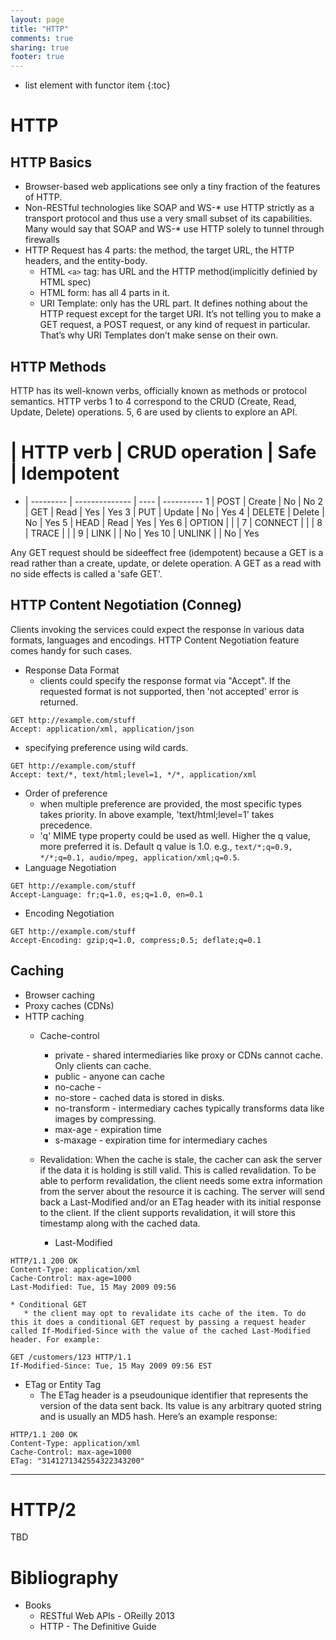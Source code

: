 ```yaml
---
layout: page
title: "HTTP"
comments: true
sharing: true
footer: true
---
```


* list element with functor item
{:toc}

# HTTP

## HTTP Basics
* Browser-based web applications see only a tiny fraction of the features of HTTP. 
* Non-RESTful technologies like SOAP and WS-* use HTTP strictly as a transport protocol and thus use a very small subset of its capabilities. Many would say that SOAP and WS-* use HTTP solely to tunnel through firewalls
* HTTP Request has 4 parts:  the method, the target URL, the HTTP headers, and the entity-body.
  * HTML `<a>` tag: has URL and the HTTP method(implicitly definied by HTML spec)
  * HTML form: has all 4 parts in it.
  * URI Template: only has the URL part. It defines nothing about the HTTP request except for the target URI. It’s not telling you to make a GET request,   a POST request, or any kind of request in particular. That’s why URI Templates   don’t make sense on their own.

## HTTP Methods

HTTP has its well-known verbs, officially known as methods or protocol semantics. HTTP verbs 1 to 4 correspond to the CRUD (Create, Read, Update, Delete) operations. 5, 6 are used by clients to explore an API. 

 #  | HTTP verb  | CRUD operation  | Safe  | Idempotent
 -  | ---------  | --------------  | ----  | ----------
 1  | POST       | Create          | No    | No
 2  | GET        | Read            | Yes   | Yes
 3  | PUT        | Update          | No    | Yes
 4  | DELETE     | Delete          | No    | Yes
 5  | HEAD       | Read            | Yes   | Yes
 6  | OPTION     |                 |       | 
 7  | CONNECT    |                 |       | 
 8  | TRACE      |                 |       | 
 9  | LINK       |                 | No    | Yes
 10 | UNLINK     |                 | No    | Yes
 
 Any GET request should be sideeffect free (idempotent) because a GET is a read rather than a create, update, or delete operation. A GET as a read with no side effects is called a 'safe GET'.

## HTTP Content Negotiation (Conneg)

Clients invoking the services could expect the response in various data formats, languages and encodings. HTTP Content Negotiation feature comes handy for such cases.

* Response Data Format
  * clients could specify the response format via "Accept". If the requested format is not supported, then 'not accepted' error is returned. 

```http
GET http://example.com/stuff
Accept: application/xml, application/json
```

  * specifying preference using wild cards. 

```http
GET http://example.com/stuff
Accept: text/*, text/html;level=1, */*, application/xml
```

  * Order of preference
    * when multiple preference are provided, the most specific types takes priority. In above example, 'text/html;level=1' takes precedence.
    * 'q' MIME type property could be used as well. Higher the q value, more preferred it is. Default q value is 1.0. e.g., `text/*;q=0.9, */*;q=0.1, audio/mpeg, application/xml;q=0.5`. 
* Language Negotiation

```http
GET http://example.com/stuff
Accept-Language: fr;q=1.0, es;q=1.0, en=0.1
```

* Encoding Negotiation

```http
GET http://example.com/stuff
Accept-Encoding: gzip;q=1.0, compress;0.5; deflate;q=0.1
```

## Caching

* Browser caching
* Proxy caches (CDNs)
* HTTP caching
  * Cache-control
    * private - shared intermediaries like proxy or CDNs cannot cache. Only clients can cache.
    * public - anyone can cache
    * no-cache - 
    * no-store - cached data is stored in disks.
    * no-transform - intermediary caches typically transforms data like images by compressing.
    * max-age - expiration time
    * s-maxage - expiration time for intermediary caches
  * Revalidation: When the cache is stale, the cacher can ask the server if the data it is holding is still valid. This is called revalidation. To be able to perform revalidation, the client needs some extra information from the server about the resource it is caching. The server will send back a Last-Modified and/or an ETag header with its initial response to the client. If the client supports revalidation, it will store this timestamp along with the cached data.

    * Last-Modified<br/>

```http
HTTP/1.1 200 OK
Content-Type: application/xml
Cache-Control: max-age=1000
Last-Modified: Tue, 15 May 2009 09:56
```


    * Conditional GET
       * the client may opt to revalidate its cache of the item. To do this it does a conditional GET request by passing a request header called If-Modified-Since with the value of the cached Last-Modified header. For example: 

```http
GET /customers/123 HTTP/1.1
If-Modified-Since: Tue, 15 May 2009 09:56 EST
```

* ETag or Entity Tag
  * The ETag header is a pseudounique identifier that represents the version of the data sent back. Its value is any arbitrary quoted string and is usually an MD5 hash. Here’s an example response:

```http
HTTP/1.1 200 OK
Content-Type: application/xml
Cache-Control: max-age=1000
ETag: "3141271342554322343200"
```

---


# HTTP/2

TBD

# Bibliography

* Books
  * RESTful Web APIs - OReilly 2013
  * HTTP - The Definitive Guide